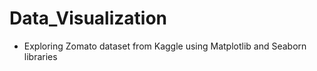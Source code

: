 # Data_Visualization
- Exploring Zomato dataset from Kaggle using Matplotlib and Seaborn libraries 
